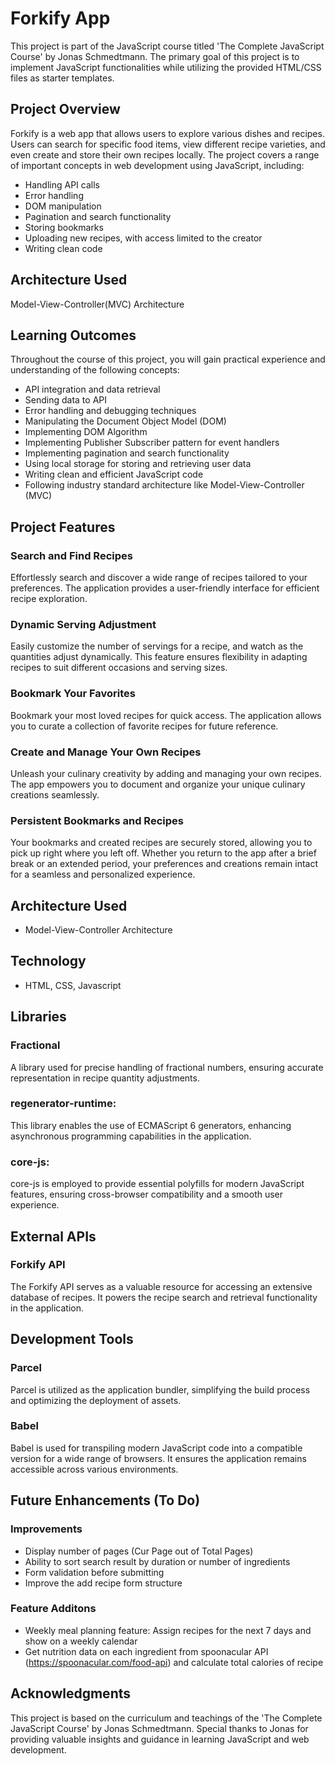 # Forkify App

This project is part of the JavaScript course titled 'The Complete JavaScript Course' by Jonas Schmedtmann. The primary goal of this project is to implement JavaScript functionalities while utilizing the provided HTML/CSS files as starter templates.

## Project Overview

Forkify is a web app that allows users to explore various dishes and recipes. Users can search for specific food items, view different recipe varieties, and even create and store their own recipes locally. The project covers a range of important concepts in web development using JavaScript, including:

- Handling API calls
- Error handling
- DOM manipulation
- Pagination and search functionality
- Storing bookmarks
- Uploading new recipes, with access limited to the creator
- Writing clean code

## Architecture Used

Model-View-Controller(MVC) Architecture

## Learning Outcomes

Throughout the course of this project, you will gain practical experience and understanding of the following concepts:

- API integration and data retrieval
- Sending data to API
- Error handling and debugging techniques
- Manipulating the Document Object Model (DOM)
- Implementing DOM Algorithm
- Implementing Publisher Subscriber pattern for event handlers
- Implementing pagination and search functionality
- Using local storage for storing and retrieving user data
- Writing clean and efficient JavaScript code
- Following industry standard architecture like Model-View-Controller (MVC)

## Project Features

### Search and Find Recipes

Effortlessly search and discover a wide range of recipes tailored to your preferences. The application provides a user-friendly interface for efficient recipe exploration.

### Dynamic Serving Adjustment

Easily customize the number of servings for a recipe, and watch as the quantities adjust dynamically. This feature ensures flexibility in adapting recipes to suit different occasions and serving sizes.

### Bookmark Your Favorites

Bookmark your most loved recipes for quick access. The application allows you to curate a collection of favorite recipes for future reference.

### Create and Manage Your Own Recipes

Unleash your culinary creativity by adding and managing your own recipes. The app empowers you to document and organize your unique culinary creations seamlessly.

### Persistent Bookmarks and Recipes

Your bookmarks and created recipes are securely stored, allowing you to pick up right where you left off. Whether you return to the app after a brief break or an extended period, your preferences and creations remain intact for a seamless and personalized experience.

## Architecture Used

- Model-View-Controller Architecture

## Technology

- HTML, CSS, Javascript

## Libraries

### Fractional

A library used for precise handling of fractional numbers, ensuring accurate representation in recipe quantity adjustments.

### regenerator-runtime:

This library enables the use of ECMAScript 6 generators, enhancing asynchronous programming capabilities in the application.

### core-js:

core-js is employed to provide essential polyfills for modern JavaScript features, ensuring cross-browser compatibility and a smooth user experience.

## External APIs

### Forkify API

The Forkify API serves as a valuable resource for accessing an extensive database of recipes. It powers the recipe search and retrieval functionality in the application.

## Development Tools

### Parcel

Parcel is utilized as the application bundler, simplifying the build process and optimizing the deployment of assets.

### Babel

Babel is used for transpiling modern JavaScript code into a compatible version for a wide range of browsers. It ensures the application remains accessible across various environments.

## Future Enhancements (To Do)

### Improvements

- Display number of pages (Cur Page out of Total Pages)
- Ability to sort search result by duration or number of ingredients
- Form validation before submitting
- Improve the add recipe form structure

### Feature Additons

- Weekly meal planning feature: Assign recipes for the next 7 days and show on a weekly calendar
- Get nutrition data on each ingredient from spoonacular API (https://spoonacular.com/food-api) and calculate total calories of recipe

## Acknowledgments

This project is based on the curriculum and teachings of the 'The Complete JavaScript Course' by Jonas Schmedtmann. Special thanks to Jonas for providing valuable insights and guidance in learning JavaScript and web development.
